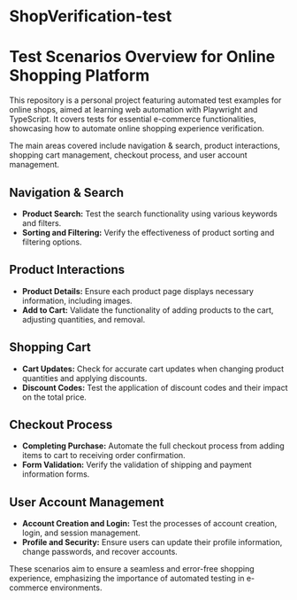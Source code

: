 # ShopVerification-test
# Test Scenarios Overview for Online Shopping Platform

This repository is a personal project featuring automated test examples for online shops, aimed at learning web automation with Playwright and TypeScript. It covers tests for essential e-commerce functionalities, showcasing how to automate online shopping experience verification.

The main areas covered include navigation & search, product interactions, shopping cart management, checkout process, and user account management.

## Navigation & Search

- **Product Search:** Test the search functionality using various keywords and filters.
- **Sorting and Filtering:** Verify the effectiveness of product sorting and filtering options.

## Product Interactions

- **Product Details:** Ensure each product page displays necessary information, including images.
- **Add to Cart:** Validate the functionality of adding products to the cart, adjusting quantities, and removal.

## Shopping Cart

- **Cart Updates:** Check for accurate cart updates when changing product quantities and applying discounts.
- **Discount Codes:** Test the application of discount codes and their impact on the total price.

## Checkout Process

- **Completing Purchase:** Automate the full checkout process from adding items to cart to receiving order confirmation.
- **Form Validation:** Verify the validation of shipping and payment information forms.

## User Account Management

- **Account Creation and Login:** Test the processes of account creation, login, and session management.
- **Profile and Security:** Ensure users can update their profile information, change passwords, and recover accounts.

These scenarios aim to ensure a seamless and error-free shopping experience, emphasizing the importance of automated testing in e-commerce environments.
